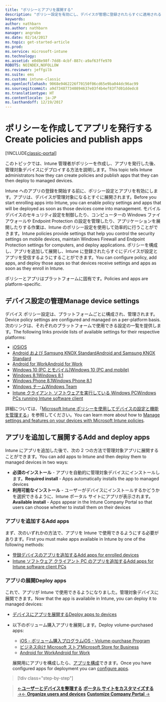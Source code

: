 ```yaml
---
title: "ポリシーとアプリを展開する"
description: "ポリシー設定を有効にし、デバイスが管理に登録されたらすぐに適用されるアプリを展開することができます。"
keywords: 
author: nathbarn
ms.author: nathbarn
manager: angrobe
ms.date: 02/14/2017
ms.topic: get-started-article
ms.prod: 
ms.service: microsoft-intune
ms.technology: 
ms.assetid: e0d8e98f-7dd8-4cbf-887c-a9af63ffe970
ROBOTS: NOINDEX,NOFOLLOW
ms.reviewer: jeffgilb
ms.suite: ems
ms.custom: intune-classic
ms.openlocfilehash: 9068e9462226f70150f06cd65e9ba044dc96ac99
ms.sourcegitcommit: a9d734877340894637e03f4b4ef83f7d01ddedc8
ms.translationtype: HT
ms.contentlocale: ja-JP
ms.lasthandoff: 12/19/2017
---
```

# <a name="create-policies-and-publish-apps"></a><span data-ttu-id="b094b-103">ポリシーを作成してアプリを発行する</span><span class="sxs-lookup"><span data-stu-id="b094b-103">Create policies and publish apps</span></span>

[!INCLUDE[classic-portal](../includes/classic-portal.md)]

<span data-ttu-id="b094b-104">このトピックでは、Intune 管理者がポリシーを作成し、アプリを発行した後、管理対象デバイスにデプロイする方法を説明します。</span><span class="sxs-lookup"><span data-stu-id="b094b-104">This topic tells Intune administrators how they can create policies and publish apps that they can then deploy to managed devices.</span></span>

<span data-ttu-id="b094b-105">Intune へのアプリの登録を開始する前に、ポリシー設定とアプリを有効にします。アプリは、デバイスが管理対象になるとすぐに展開されます。</span><span class="sxs-lookup"><span data-stu-id="b094b-105">Before you start enrolling apps into Intune, you can enable policy settings and apps that will be deployed as soon as those devices come into management.</span></span> <span data-ttu-id="b094b-106">モバイル デバイスのセキュリティ設定を制御したり、コンピューターの Windows ファイアウォールや Endpoint Protection の設定を管理したり、アプリケーションを展開したりする作業は、Intune のポリシー設定を使用して効率的に行うことができます。</span><span class="sxs-lookup"><span data-stu-id="b094b-106">Intune policies provide settings that help you control the security settings on mobile devices, maintain Windows Firewall and Endpoint Protection settings for computers, and deploy applications.</span></span> <span data-ttu-id="b094b-107">ポリシーを構成し、アプリを追加して展開し、Intune に登録されたらすぐにデバイスが設定とアプリを受信するようにすることができます。</span><span class="sxs-lookup"><span data-stu-id="b094b-107">You can configure policy, add apps, and deploy those apps so that devices receive settings and apps as soon as they enroll in Intune.</span></span>

<span data-ttu-id="b094b-108">ポリシーとアプリはプラットフォームに固有です。</span><span class="sxs-lookup"><span data-stu-id="b094b-108">Policies and apps are platform-specific.</span></span>

## <a name="manage-device-settings"></a><span data-ttu-id="b094b-109">デバイス設定の管理</span><span class="sxs-lookup"><span data-stu-id="b094b-109">Manage device settings</span></span>

 <span data-ttu-id="b094b-110">デバイス ポリシー設定は、プラットフォームごとに構成され、管理されます。</span><span class="sxs-lookup"><span data-stu-id="b094b-110">Device policy settings are configured and managed on a per-platform basis.</span></span> <span data-ttu-id="b094b-111">次のリンクは、それぞれのプラットフォームで使用できる設定の一覧を提供します。</span><span class="sxs-lookup"><span data-stu-id="b094b-111">The following links provide lists of available settings for their respective platforms:</span></span>

- [<span data-ttu-id="b094b-112">iOS</span><span class="sxs-lookup"><span data-stu-id="b094b-112">iOS</span></span>](/intune-classic/deploy-use/ios-policy-settings-in-microsoft-intune)
- [<span data-ttu-id="b094b-113">Android および Samsung KNOX Standard</span><span class="sxs-lookup"><span data-stu-id="b094b-113">Android and Samsung KNOX Standard</span></span>](/intune-classic/deploy-use/android-policy-settings-in-microsoft-intune)
- [<span data-ttu-id="b094b-114">Android for Work</span><span class="sxs-lookup"><span data-stu-id="b094b-114">Android for Work</span></span>](/intune-classic/deploy-use/android-for-work-policy-settings-in-microsoft-intune)
- [<span data-ttu-id="b094b-115">Windows 10 (PC とモバイル)</span><span class="sxs-lookup"><span data-stu-id="b094b-115">Windows 10  (PC and mobile)</span></span>](/intune-classic/deploy-use/windows-10-policy-settings-in-microsoft-intune)
- [<span data-ttu-id="b094b-116">Windows 8.1</span><span class="sxs-lookup"><span data-stu-id="b094b-116">Windows 8.1</span></span>](/intune-classic/deploy-use/windows-configuration-policy-settings-in-microsoft-intune)
- [<span data-ttu-id="b094b-117">Windows Phone 8.1</span><span class="sxs-lookup"><span data-stu-id="b094b-117">Windows Phone 8.1</span></span>](/intune-classic/deploy-use/windows-phone-8-1-policy-settings-in-microsoft-intune)
- [<span data-ttu-id="b094b-118">Windows チーム</span><span class="sxs-lookup"><span data-stu-id="b094b-118">Windows Team</span></span>](/intune-classic/deploy-use/windows-team-configuration-policy-settings-in-microsoft-intune)
- [<span data-ttu-id="b094b-119">Intune クライアント ソフトウェアを実行している Windows PC</span><span class="sxs-lookup"><span data-stu-id="b094b-119">Windows PCs running Intune software client</span></span>](/intune-classic/deploy-use/policies-to-protect-windows-pcs-in-microsoft-intune)

<span data-ttu-id="b094b-120">詳細については、「[Microsoft Intune ポリシーを使用してデバイスの設定と機能を管理する](/intune-classic/deploy-use/manage-settings-and-features-on-your-devices-with-microsoft-intune-policies)」を参照してください。</span><span class="sxs-lookup"><span data-stu-id="b094b-120">You can learn more about how to [Manage settings and features on your devices with Microsoft Intune policies](/intune-classic/deploy-use/manage-settings-and-features-on-your-devices-with-microsoft-intune-policies).</span></span>

## <a name="add-and-deploy-apps"></a><span data-ttu-id="b094b-121">アプリを追加して展開する</span><span class="sxs-lookup"><span data-stu-id="b094b-121">Add and deploy apps</span></span>

<span data-ttu-id="b094b-122">Intune にアプリを追加した後で、次の 2 つの方法で管理対象アプリに展開することができます。</span><span class="sxs-lookup"><span data-stu-id="b094b-122">You can add apps to Intune and then deploy them to managed devices in two ways:</span></span>
- <span data-ttu-id="b094b-123">**必須のインストール** - アプリを自動的に管理対象デバイスにインストールします。</span><span class="sxs-lookup"><span data-stu-id="b094b-123">**Required install** - Apps automatically installs the app to managed devices</span></span>
- <span data-ttu-id="b094b-124">**利用可能なインストール** - ユーザーがデバイスにインストールするかどうかを選択できるように、Intune ポータル サイトにアプリが表示されます。</span><span class="sxs-lookup"><span data-stu-id="b094b-124">**Available install** - Apps appear in the Intune Company Portal so that users can choose whether to install them on their devices</span></span>

### <a name="add-apps"></a><span data-ttu-id="b094b-125">アプリを追加する</span><span class="sxs-lookup"><span data-stu-id="b094b-125">Add apps</span></span>

<span data-ttu-id="b094b-126">まず、次のいずれかの方法で、アプリを Intune で使用できるようにする必要があります。</span><span class="sxs-lookup"><span data-stu-id="b094b-126">First you must make apps available in Intune by one of the following methods:</span></span>
- [<span data-ttu-id="b094b-127">登録デバイスのアプリを追加する</span><span class="sxs-lookup"><span data-stu-id="b094b-127">Add apps for enrolled devices</span></span>](/intune-classic/deploy-use/add-apps-for-mobile-devices-in-microsoft-intune)
- [<span data-ttu-id="b094b-128">Intune ソフトウェア クライアント PC のアプリを追加する</span><span class="sxs-lookup"><span data-stu-id="b094b-128">Add apps for Intune software client PCs</span></span>](/intune-classic/deploy-use/add-apps-for-windows-pcs-in-microsoft-intune)

### <a name="deploy-apps"></a><span data-ttu-id="b094b-129">アプリの展開</span><span class="sxs-lookup"><span data-stu-id="b094b-129">Deploy apps</span></span>

<span data-ttu-id="b094b-130">これで、アプリが Intune で使用できるようになりました。管理対象デバイスに展開できます。</span><span class="sxs-lookup"><span data-stu-id="b094b-130">Now that the app is availabile in Intune, you can deploy it to managed devices:</span></span>
- [<span data-ttu-id="b094b-131">デバイスにアプリを展開する</span><span class="sxs-lookup"><span data-stu-id="b094b-131">Deploy apps to devices</span></span>](/intune-classic/deploy-use/deploy-use/deploy-apps-in-microsoft-intune)
- <span data-ttu-id="b094b-132">以下のボリューム購入アプリを展開します。</span><span class="sxs-lookup"><span data-stu-id="b094b-132">Deploy volume-purchased apps:</span></span>
    - [<span data-ttu-id="b094b-133">iOS - ボリューム購入プログラム</span><span class="sxs-lookup"><span data-stu-id="b094b-133">iOS - Volume-purchase Program</span></span>](/intune-classic/deploy-use/manage-ios-apps-you-purchased-through-a-volume-purchase-program-with-microsoft-intune)
    - [<span data-ttu-id="b094b-134">ビジネス向け Microsoft ストア</span><span class="sxs-lookup"><span data-stu-id="b094b-134">Microsoft Store for Business</span></span>](/intune-classic/deploy-use/manage-apps-you-purchased-from-the-windows-store-for-business-with-microsoft-intune)
    - [<span data-ttu-id="b094b-135">Android for Work</span><span class="sxs-lookup"><span data-stu-id="b094b-135">Android for Work</span></span>](/intune-classic/deploy-use/android-for-work-apps)

    <span data-ttu-id="b094b-136">展開用にアプリを構成したら、[アプリを構成](/intune-classic/deploy-use/monitor-apps-in-microsoft-intune)できます。</span><span class="sxs-lookup"><span data-stu-id="b094b-136">Once you have configured apps for deployment you can [configure apps](/intune-classic/deploy-use/monitor-apps-in-microsoft-intune).</span></span>

>[!div class="step-by-step"]

><span data-ttu-id="b094b-137">[&larr;**ユーザーとデバイスを整理する**](.\start-with-a-paid-subscription-to-microsoft-intune-step-5.md)       [**ポータル サイトをカスタマイズする** &rarr;](/intune/company-portal-customize)</span><span class="sxs-lookup"><span data-stu-id="b094b-137">[&larr; **Organize users and devices**](.\start-with-a-paid-subscription-to-microsoft-intune-step-5.md)       [**Customize Company Portal** &rarr;](/intune/company-portal-customize)</span></span>  
